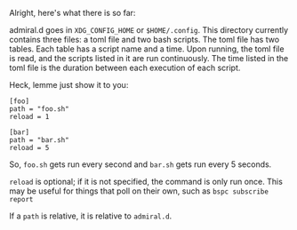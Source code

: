 Alright, here's what there is so far:

admiral.d goes in `XDG_CONFIG_HOME` or `$HOME/.config`.
This directory currently contains three files: a toml file and two bash scripts.
The toml file has two tables. Each table has a script name and a time.
Upon running, the toml file is read, and the scripts listed in it are run continuously.
The time listed in the toml file is the duration between each execution of each script.

Heck, lemme just show it to you:

````
[foo]
path = "foo.sh"
reload = 1

[bar]
path = "bar.sh"
reload = 5
````

So, `foo.sh` gets run every second and `bar.sh` gets run every 5 seconds.

`reload` is optional; if it is not specified, the command is only run once.
This may be useful for things that poll on their own, such as `bspc subscribe report`

If a `path` is relative, it is relative to `admiral.d`.
